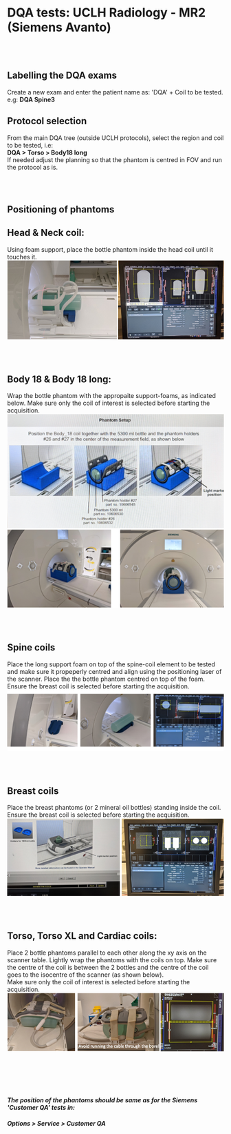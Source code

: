 
# DQA tests: UCLH Radiology - MR2 (Siemens Avanto) 
<br/><br/>

## Labelling the DQA exams
Create a new exam and enter the patient name as: 'DQA' + Coil to be tested.   
e.g:   **DQA Spine3**


## Protocol selection 
From the main DQA tree (outside UCLH protocols), select the region and coil to be tested, i.e:   
**DQA > Torso > Body18 long**   
If needed adjust the planning so that the phantom is centred in FOV and run the protocol as is.

<br/><br/>

## Positioning of phantoms

## Head & Neck coil:
Using foam support, place the bottle phantom inside the head coil until it touches it.
![](media/MR2/HN.png) 

<br/><br/>

## Body 18 & Body 18 long:
Wrap the bottle phantom with the appropaite support-foams, as indicated below.
Make sure only the coil of interest is selected before starting the acquisition.
![](media/guide.png) 
![](media/MR2/body18.png) 

<br/><br/>

## Spine coils
Place the long support foam on top of the spine-coil element to be tested and make sure it propeperly centred and align using the positioning laser of the scanner. Place the the bottle phantom centred on top of the foam.   
Ensure the breast coil is selected before starting the acquisition.
![](media/MR2/spine.png) 

<br/><br/>

## Breast coils
Place the breast phantoms (or 2 mineral oil bottles) standing inside the coil.   
Ensure the breast coil is selected before starting the acquisition.
![](media/MR2/breast.png) 

<br/><br/>

## Torso, Torso XL and Cardiac coils:
Place 2 bottle phantoms parallel to each other along the xy axis on the scanner table. Lightly wrap the phantoms with the coils on top. Make sure the centre of the coil is between the 2 bottles and the centre of the coil goes to the isocentre of the scanner (as shown below).   
Make sure only the coil of interest is selected before starting the acquisition.
![](media/MR2/torso.png) 



<br/><br/>
<br/><br/>



#### *The position of the phantoms should be same as for the Siemens 'Customer QA' tests in:*
#### *Options > Service > Customer QA*


